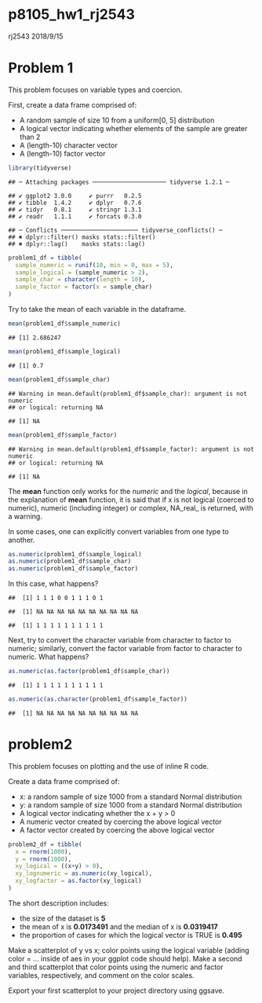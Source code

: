 p8105\_hw1\_rj2543
================
rj2543
2018/9/15

Problem 1
=========

This problem focuses on variable types and coercion.

First, create a data frame comprised of:

-   A random sample of size 10 from a uniform\[0, 5\] distribution
-   A logical vector indicating whether elements of the sample are greater than 2
-   A (length-10) character vector
-   A (length-10) factor vector

``` r
library(tidyverse)
```

    ## ─ Attaching packages ───────────────────── tidyverse 1.2.1 ─

    ## ✔ ggplot2 3.0.0     ✔ purrr   0.2.5
    ## ✔ tibble  1.4.2     ✔ dplyr   0.7.6
    ## ✔ tidyr   0.8.1     ✔ stringr 1.3.1
    ## ✔ readr   1.1.1     ✔ forcats 0.3.0

    ## ─ Conflicts ────────────────────── tidyverse_conflicts() ─
    ## ✖ dplyr::filter() masks stats::filter()
    ## ✖ dplyr::lag()    masks stats::lag()

``` r
problem1_df = tibble(
  sample_numeric = runif(10, min = 0, max = 5),
  sample_logical = (sample_numeric > 2),
  sample_char = character(length = 10),
  sample_factor = factor(x = sample_char)
)
```

Try to take the mean of each variable in the dataframe.

``` r
mean(problem1_df$sample_numeric)
```

    ## [1] 2.686247

``` r
mean(problem1_df$sample_logical)
```

    ## [1] 0.7

``` r
mean(problem1_df$sample_char)
```

    ## Warning in mean.default(problem1_df$sample_char): argument is not numeric
    ## or logical: returning NA

    ## [1] NA

``` r
mean(problem1_df$sample_factor)
```

    ## Warning in mean.default(problem1_df$sample_factor): argument is not numeric
    ## or logical: returning NA

    ## [1] NA

The **mean** function only works for the *numeric* and the *logical*, because in the explanation of **mean** function, it is said that if x is not logical (coerced to numeric), numeric (including integer) or complex, NA\_real\_ is returned, with a warning.

In some cases, one can explicitly convert variables from one type to another.

``` r
as.numeric(problem1_df$sample_logical)
as.numeric(problem1_df$sample_char)
as.numeric(problem1_df$sample_factor)
```

In this case, what happens?

    ##  [1] 1 1 1 0 0 1 1 1 0 1

    ##  [1] NA NA NA NA NA NA NA NA NA NA

    ##  [1] 1 1 1 1 1 1 1 1 1 1

Next, try to convert the character variable from character to factor to numeric; similarly, convert the factor variable from factor to character to numeric. What happens?

``` r
as.numeric(as.factor(problem1_df$sample_char))
```

    ##  [1] 1 1 1 1 1 1 1 1 1 1

``` r
as.numeric(as.character(problem1_df$sample_factor))
```

    ##  [1] NA NA NA NA NA NA NA NA NA NA

problem2
========

This problem focuses on plotting and the use of inline R code.

Create a data frame comprised of:

-   x: a random sample of size 1000 from a standard Normal distribution
-   y: a random sample of size 1000 from a standard Normal distribution
-   A logical vector indicating whether the x + y &gt; 0
-   A numeric vector created by coercing the above logical vector
-   A factor vector created by coercing the above logical vector

``` r
problem2_df = tibble(
  x = rnorm(1000),
  y = rnorm(1000),
  xy_logical = ((x+y) > 0),
  xy_lognumeric = as.numeric(xy_logical),
  xy_logfactor = as.factor(xy_logical)
)
```

The short description includes:

-   the size of the dataset is **5**
-   the mean of x is **0.0173491** and the median of x is **0.0319417**
-   the proportion of cases for which the logical vector is TRUE is **0.495**

Make a scatterplot of y vs x; color points using the logical variable (adding color = ... inside of aes in your ggplot code should help). Make a second and third scatterplot that color points using the numeric and factor variables, respectively, and comment on the color scales.

Export your first scatterplot to your project directory using ggsave.

